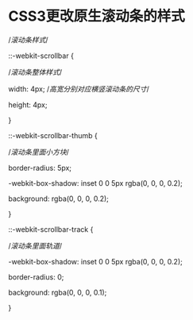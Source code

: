 # CSS3更改原生滚动条的样式



/*滚动条样式*/

::-webkit-scrollbar {

/*滚动条整体样式*/

width: 4px; /*高宽分别对应横竖滚动条的尺寸*/

height: 4px;

}

::-webkit-scrollbar-thumb {

/*滚动条里面小方块*/

border-radius: 5px;

-webkit-box-shadow: inset 0 0 5px rgba(0, 0, 0, 0.2);

background: rgba(0, 0, 0, 0.2);

}

::-webkit-scrollbar-track {

/*滚动条里面轨道*/

-webkit-box-shadow: inset 0 0 5px rgba(0, 0, 0, 0.2);

border-radius: 0;

background: rgba(0, 0, 0, 0.1);

}
